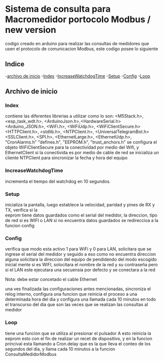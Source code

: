 # Sistema de consulta para Macromedidor portocolo Modbus / new version
codigo creado en arduino para realizar las consultas de  medidores que usen el protocolo de comunicacion Modbus, este codigo posee lo siguiente 

## Indice
-[archivo de inicio](#archivo-de-inicio)
    -[Index](#index)
    -[IncreaseWatchdogTime](#increasewatchdogtime)
    -[Setup](#setup)
    -[Config](#config)
    -[Loop](#loop)









## Archivo de inicio

### Index
contiene las diferentes librerias a utilizar como lo son:
 <M5Stack.h>,<esp_task_wdt.h>, <ArduinoJson.h>,<HardwareSerial.h>
<Arduino_JSON.h>, <WiFi.h>, <WiFiUdp.h>, <WiFiClientSecure.h>
<HTTPClient.h>, <stdlib.h>, <NTPClient.h>, <UniversalTelegramBot.h>
<SSLClient.h>, <SPI.h>, <EthernetLarge.h>, <EthernetUdp.h>, "CronAlarms.h"
"defines.h", "EEPROM.h", "trust_anchors.h"
se configura el objeto WiFiClientSecure para la conectividad por medio del Wifi, y EthernetClient si la 
conectivida es por medio de cable de red
se inicializa un cliente NTPClient para sincronizar la fecha y hora del equipo

### IncreaseWatchdogTime
incrementa el tiempo del watchdog en 10 segundos.

### Setup
inicializa la pantalla, luego establece la velocidad, paridad y pines de RX y TX, verifica si la  
eeprom tiene datos guardados 
como el serial del medidor, la direccion, tipo de red si es WIFI o LAN
si no encuentra datos guardados se redireccioa a la funcion config

### Config
verifica que modo esta activo 1 para WiFi y 0 para LAN, solicitara que se ingrese el serial del medidor 
y seguido a eso como no encuentra direccion alguna solicitara la direccion del equipo
de pendidendo del modo escogido inicial mente si es WIFI, solocitara el nombre de la red y su contraseña 
pero si el LAN este ejecutara una secuensia por defecto y se conectara a la red 

Nota: debe estar concetado el cable Ethernet 

una ves finalizada las configuraciones antes mencionadas, sincroniza el relog interno, configura una 
funcion que reinicia el proceso a una determinada hora del dia y configura una llamada cada 10 minutos 
en todo el transcurso del dia que son las veces que se realizan las consultas al medidor

### Loop 
tiene una funcion que se utiliza al presionar el pulsador A esto reinicia la eeprom esto con el fin de 
realizar un recet de dispositivo, y en la funcion princival esta llamando a Cron.delay que es la que 
lleva el conteo de los segundos del dia, y llama cada 10 minutos a la funcion ConsultaMedidorModbus 

